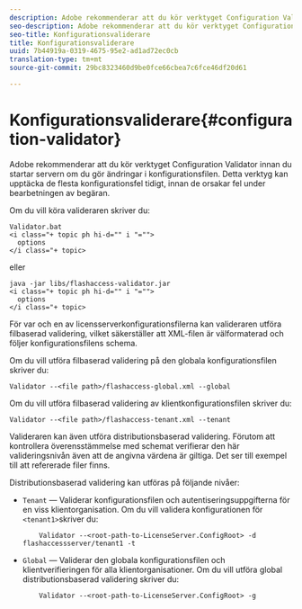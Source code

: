 ```yaml
---
description: Adobe rekommenderar att du kör verktyget Configuration Validator innan du startar servern om du gör ändringar i konfigurationsfilen. Detta verktyg kan upptäcka de flesta konfigurationsfel tidigt, innan de orsakar fel under bearbetningen av begäran.
seo-description: Adobe rekommenderar att du kör verktyget Configuration Validator innan du startar servern om du gör ändringar i konfigurationsfilen. Detta verktyg kan upptäcka de flesta konfigurationsfel tidigt, innan de orsakar fel under bearbetningen av begäran.
seo-title: Konfigurationsvaliderare
title: Konfigurationsvaliderare
uuid: 7b44919a-0319-4675-95e2-ad1ad72ec0cb
translation-type: tm+mt
source-git-commit: 29bc8323460d9be0fce66cbea7c6fce46df20d61

---
```



# Konfigurationsvaliderare{#configuration-validator}

Adobe rekommenderar att du kör verktyget Configuration Validator innan du startar servern om du gör ändringar i konfigurationsfilen. Detta verktyg kan upptäcka de flesta konfigurationsfel tidigt, innan de orsakar fel under bearbetningen av begäran.

Om du vill köra valideraren skriver du:

```
Validator.bat  
<i class="+ topic ph hi-d="" i "="">
  options  
</i class="+ topic>
```

eller

```
java -jar libs/flashaccess-validator.jar  
<i class="+ topic ph hi-d="" i "="">
  options 
</i class="+ topic>
```

För var och en av licensserverkonfigurationsfilerna kan valideraren utföra filbaserad validering, vilket säkerställer att XML-filen är välformaterad och följer konfigurationsfilens schema.

Om du vill utföra filbaserad validering på den globala konfigurationsfilen skriver du:

```
Validator --<file path>/flashaccess-global.xml --global
```

Om du vill utföra filbaserad validering av klientkonfigurationsfilen skriver du:

```
Validator --<file path>/flashaccess-tenant.xml --tenant
```

Valideraren kan även utföra distributionsbaserad validering. Förutom att kontrollera överensstämmelse med schemat verifierar den här valideringsnivån även att de angivna värdena är giltiga. Det ser till exempel till att refererade filer finns.

Distributionsbaserad validering kan utföras på följande nivåer:

* `Tenant` — Validerar konfigurationsfilen och autentiseringsuppgifterna för en viss klientorganisation. Om du vill validera konfigurationen för `<tenant1>`skriver du:

   ```
       Validator --<root-path-to-LicenseServer.ConfigRoot> -d flashaccessserver/tenant1 -t
   ```

* `Global` — Validerar den globala konfigurationsfilen och klientverifieringen för alla klientorganisationer. Om du vill utföra global distributionsbaserad validering skriver du:

   ```
       Validator --<root-path-to-LicenseServer.ConfigRoot> -g
   ```

